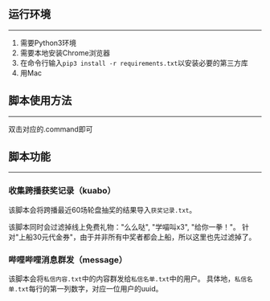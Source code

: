 ## 运行环境
---
1. 需要Python3环境
2. 需要本地安装Chrome浏览器
3. 在命令行输入`pip3 install -r requirements.txt`以安装必要的第三方库
4. 用Mac
## 脚本使用方法
---
双击对应的.command即可

## 脚本功能
---
### 收集跨播获奖记录（kuabo）

该脚本会将跨播最近60场轮盘抽奖的结果导入`获奖记录.txt`。

该脚本同时会过滤掉线上免费礼物："么么哒", "学喵叫x3", "给你一拳！"。
针对"上船30元代金券"，由于并非所有中奖者都会上船，所以这里也先过滤掉了。

### 哔哩哔哩消息群发（message）

该脚本会将`私信内容.txt`中的内容群发给`私信名单.txt`中的用户。
具体地，`私信名单.txt`每行的第一列数字，对应一位用户的uuid。
